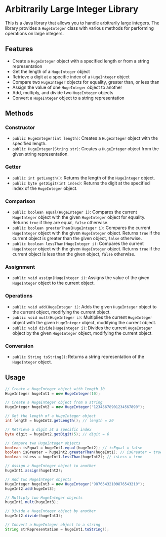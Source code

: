 # Arbitrarily Large Integer Library

This is a Java library that allows you to handle arbitrarily large integers. The library provides a `HugeInteger` class with various methods for performing operations on large integers.

## Features

- Create a `HugeInteger` object with a specified length or from a string representation
- Get the length of a `HugeInteger` object
- Retrieve a digit at a specific index of a `HugeInteger` object
- Compare two `HugeInteger` objects for equality, greater than, or less than
- Assign the value of one `HugeInteger` object to another
- Add, multiply, and divide two `HugeInteger` objects
- Convert a `HugeInteger` object to a string representation

## Methods

### Constructor

- `public HugeInteger(int length)`: Creates a `HugeInteger` object with the specified length.
- `public HugeInteger(String str)`: Creates a `HugeInteger` object from the given string representation.

### Getter

- `public int getLength()`: Returns the length of the `HugeInteger` object.
- `public byte getDigit(int index)`: Returns the digit at the specified index of the `HugeInteger` object.

### Comparison

- `public boolean equal(HugeInteger i)`: Compares the current `HugeInteger` object with the given `HugeInteger` object for equality. Returns `true` if they are equal, `false` otherwise.
- `public boolean greaterThan(HugeInteger i)`: Compares the current `HugeInteger` object with the given `HugeInteger` object. Returns `true` if the current object is greater than the given object, `false` otherwise.
- `public boolean lessThan(HugeInteger i)`: Compares the current `HugeInteger` object with the given `HugeInteger` object. Returns `true` if the current object is less than the given object, `false` otherwise.

### Assignment

- `public void assign(HugeInteger i)`: Assigns the value of the given `HugeInteger` object to the current object.

### Operations

- `public void add(HugeInteger i)`: Adds the given `HugeInteger` object to the current object, modifying the current object.
- `public void mult(HugeInteger i)`: Multiplies the current `HugeInteger` object with the given `HugeInteger` object, modifying the current object.
- `public void divide(HugeInteger i)`: Divides the current `HugeInteger` object by the given `HugeInteger` object, modifying the current object.

### Conversion

- `public String toString()`: Returns a string representation of the `HugeInteger` object.

## Usage

```java
// Create a HugeInteger object with length 10
HugeInteger hugeInt1 = new HugeInteger(10);

// Create a HugeInteger object from a string
HugeInteger hugeInt2 = new HugeInteger("12345678901234567890");

// Get the length of a HugeInteger object
int length = hugeInt2.getLength(); // length = 20

// Retrieve a digit at a specific index
byte digit = hugeInt2.getDigit(5); // digit = 6

// Compare two HugeInteger objects
boolean isEqual = hugeInt1.equal(hugeInt2); // isEqual = false
boolean isGreater = hugeInt2.greaterThan(hugeInt1); // isGreater = true
boolean isLess = hugeInt1.lessThan(hugeInt2); // isLess = true

// Assign a HugeInteger object to another
hugeInt1.assign(hugeInt2);

// Add two HugeInteger objects
HugeInteger hugeInt3 = new HugeInteger("98765432109876543210");
hugeInt2.add(hugeInt3);

// Multiply two HugeInteger objects
hugeInt1.mult(hugeInt3);

// Divide a HugeInteger object by another
hugeInt2.divide(hugeInt3);

// Convert a HugeInteger object to a string
String strRepresentation = hugeInt1.toString();